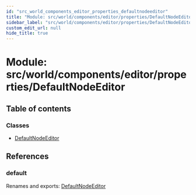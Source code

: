 ```yaml
---
id: "src_world_components_editor_properties_defaultnodeeditor"
title: "Module: src/world/components/editor/properties/DefaultNodeEditor"
sidebar_label: "src/world/components/editor/properties/DefaultNodeEditor"
custom_edit_url: null
hide_title: true
---
```


# Module: src/world/components/editor/properties/DefaultNodeEditor

## Table of contents

### Classes

- [DefaultNodeEditor](../classes/src_world_components_editor_properties_defaultnodeeditor.defaultnodeeditor.md)

## References

### default

Renames and exports: [DefaultNodeEditor](../classes/src_world_components_editor_properties_defaultnodeeditor.defaultnodeeditor.md)
